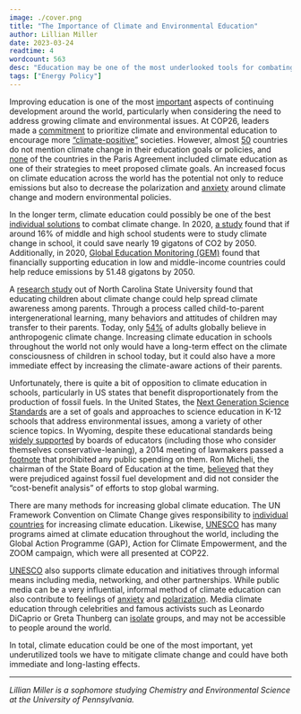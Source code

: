 ```yaml
---
image: ./cover.png
title: "The Importance of Climate and Environmental Education"
author: Lillian Miller
date: 2023-03-24
readtime: 4
wordcount: 563
desc: "Education may be one of the most underlooked tools for combating climate change and could be an important tool to meet future emissions goals."
tags: ["Energy Policy"]
---
```


Improving education is one of the most [important](https://www.un.org/en/climatechange/climate-solutions/education-key-addressing-climate-change) aspects of continuing development around the world, particularly when considering the need to address growing climate and environmental issues. At COP26, leaders made a [commitment](https://news.climate.columbia.edu/2023/02/09/climate-education-in-the-u-s-where-it-stands-and-why-it-matters/#:~:text=Young%20people%20recognize%20that%20climate,how%20to%20combat%20climate%20change) to prioritize climate and environmental education to encourage more [“climate-positive”](https://news.climate.columbia.edu/2023/02/09/climate-education-in-the-u-s-where-it-stands-and-why-it-matters/#:~:text=Young%20people%20recognize%20that%20climate,how%20to%20combat%20climate%20change) societies. However, almost [50](https://news.climate.columbia.edu/2023/02/09/climate-education-in-the-u-s-where-it-stands-and-why-it-matters/#:~:text=Young%20people%20recognize%20that%20climate,how%20to%20combat%20climate%20change) countries do not mention climate change in their education goals or policies, and [none](https://news.climate.columbia.edu/2023/02/09/climate-education-in-the-u-s-where-it-stands-and-why-it-matters/#:~:text=Young%20people%20recognize%20that%20climate,how%20to%20combat%20climate%20change) of the countries in the Paris Agreement included climate education as one of their strategies to meet proposed climate goals. An increased focus on climate education across the world has the potential not only to reduce emissions but also to decrease the polarization and [anxiety](https://www.un.org/en/climatechange/climate-solutions/education-key-addressing-climate-change) around climate change and modern environmental policies.

In the longer term, climate education could possibly be one of the best [individual solutions](https://news.climate.columbia.edu/2023/02/09/climate-education-in-the-u-s-where-it-stands-and-why-it-matters/#:~:text=Young%20people%20recognize%20that%20climate,how%20to%20combat%20climate%20change) to combat climate change. In 2020, [a study](https://journals.plos.org/plosone/article?id=10.1371/journal.pone.0206266) found that if around 16% of middle and high school students were to study climate change in school, it could save nearly 19 gigatons of CO2 by 2050. Additionally, in 2020, [Global Education Monitoring (GEM)](https://www.cambridge.org/news-and-insights/insights/why-is-education-important-in-tackling-climate-change) found that financially supporting education in low and middle-income countries could help reduce emissions by 51.48 gigatons by 2050.

A [research study](https://www.nature.com/articles/s41558-019-0463-3) out of North Carolina State University found that educating children about climate change could help spread climate awareness among parents. Through a process called child-to-parent intergenerational learning, many behaviors and attitudes of children may transfer to their parents. Today, only [54%](https://www.nature.com/articles/s41558-019-0463-3) of adults globally believe in anthropogenic climate change. Increasing climate education in schools throughout the world not only would have a long-term effect on the climate consciousness of children in school today, but it could also have a more immediate effect by increasing the climate-aware actions of their parents.

Unfortunately, there is quite a bit of opposition to climate education in schools, particularly in US states that benefit disproportionately from the production of fossil fuels. In the United States, the [Next Generation Science Standards](https://www.nextgenscience.org/) are a set of goals and approaches to science education in K-12 schools that address environmental issues, among a variety of other science topics. In Wyoming, despite these educational standards being [widely supported](https://www.nytimes.com/2014/05/19/us/science-standards-divide-a-state-built-on-coal-and-oil.html?_r=0) by boards of educators (including those who consider themselves conservative-leaning), a 2014 meeting of lawmakers passed a [footnote](https://www.scientificamerican.com/article/states-of-denial-we-don-t-need-no-climate-education/?gclid=CjwKCAiA3pugBhAwEiwAWFzwdYBJWa1ISXzbbEHFtK0DrpEWYA3BFr-9IBoQlSBy8OlBJm-l7uwDWRoCaN4QAvD_BwE) that prohibited any public spending on them. Ron Micheli, the chairman of the State Board of Education at the time, [believed](https://www.nytimes.com/2014/05/19/us/science-standards-divide-a-state-built-on-coal-and-oil.html?_r=0) that they were prejudiced against fossil fuel development and did not consider the “cost-benefit analysis” of efforts to stop global warming.

There are many methods for increasing global climate education. The UN Framework Convention on Climate Change gives responsibility to [individual countries](https://www.un.org/en/climatechange/climate-solutions/education-key-addressing-climate-change) for increasing climate education. Likewise, [UNESCO](https://www.unesco.org/en/education/sustainable-development) has many programs aimed at climate education throughout the world, including the Global Action Programme (GAP), Action for Climate Empowerment, and the ZOOM campaign, which were all presented at COP22.

[UNESCO](https://www.unesco.org/en/education/sustainable-development) also supports climate education and initiatives through informal means including media, networking, and other partnerships. While public media can be a very influential, informal method of climate education can also contribute to feelings of [anxiety](https://www.un.org/en/climatechange/climate-solutions/education-key-addressing-climate-change) and [polarization](https://www.nature.com/articles/s41558-019-0463-3). Media climate education through celebrities and famous activists such as Leonardo DiCaprio or Greta Thunberg can [isolate](https://www.nature.com/articles/s41558-019-0463-3) groups, and may not be accessible to people around the world.

In total, climate education could be one of the most important, yet underutilized tools we have to mitigate climate change and could have both immediate and long-lasting effects.

---

_Lillian Miller is a sophomore studying Chemistry and Environmental Science at the University of Pennsylvania._
